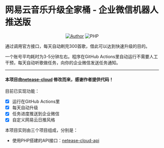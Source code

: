 # 网易云音乐升级全家桶 - 企业微信机器人推送版

<p align="center">
    <a href="https://github.com/Demontisa"><img alt="Author" src="https://img.shields.io/badge/author-Demontisa-blueviolet"/></a>
    <img alt="PHP" src="https://img.shields.io/badge/code-Python-success"/>
</p>
通过调用官方接口，每天自动刷完300首歌，借此可以达到快速升级的目的。

一个账号平均耗时为3-5分钟左右。程序在GitHub Actions里自动运行不需要人工干预，每天自动听歌做任务，向你的企业微信发送任务通知。

------

#### 本项目由[netease-cloud](https://github.com/ZainCheung/netease-cloud) 修改而来，感谢作者提供代码！


目前已实现功能：

- [x]  运行在GitHub Actions里
- [x]  每天自动升级
- [x] 任务进度推送到企业微信
- [x] 自定义网易云日推风格

本项目实则由三个项目组成，分别是：

- 使用PHP搭建的API接口：[netease-cloud-api](https://github.com/ZainCheung/netease-cloud-api)
